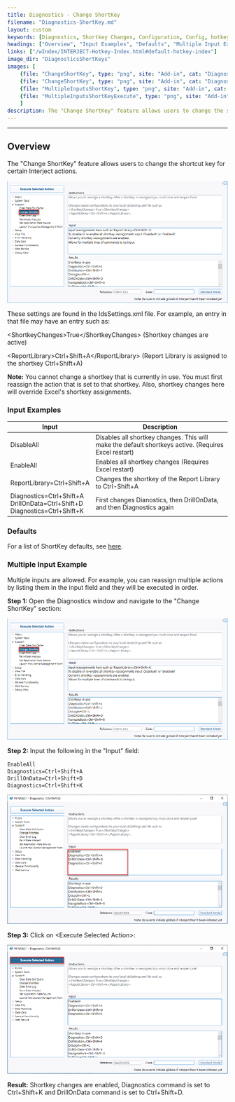 ```yaml
---
title: Diagnostics - Change ShortKey
filename: "Diagnostics-ShortKey.md"
layout: custom
keywords: [Diagnostics, Shortkey Changes, Configuration, Config, hotkey, keystrokes, shortcut, keyboard]
headings: ["Overview", "Input Examples", "Defaults", "Multiple Input Example"]
links: ["/wIndex/INTERJECT-Hotkey-Index.html#default-hotkey-index"]
image_dir: "DiagnosticsShortKeys"
images: [
    {file: "ChangeShortKey", type: "png", site: "Add-in", cat: "Diagnostics", sub: "Change ShortKey", report: "", ribbon: "", config: ""}, 
    {file: "ChangeShortKey", type: "png", site: "Add-in", cat: "Diagnostics", sub: "Change ShortKey", report: "", ribbon: "", config: ""}, 
    {file: "MultipleInputsShortKey", type: "png", site: "Add-in", cat: "Diagnostics", sub: "Change ShortKey", report: "", ribbon: "", config: ""}, 
    {file: "MultipleInputsShortKeyExecute", type: "png", site: "Add-in", cat: "Diagnostics", sub: "Change ShortKey", report: "", ribbon: "", config: ""}
    ]
description: The "Change ShortKey" feature allows users to change the shortcut key for certain Interject actions.
---
```

* * *

## Overview

The "Change ShortKey" feature allows users to change the shortcut key for certain Interject actions.

![](/images/DiagnosticsShortKeys/ChangeShortKey.png)
<br>

These settings are found in the IdsSettings.xml file. For example, an entry in that file may have an entry such as:

\<ShortkeyChanges\>True\</ShortkeyChanges\> (Shortkey changes are active)

\<ReportLibrary\>Ctrl+Shift+A\</ReportLibrary\> (Report Library is assigned to the shortkey Ctrl+Shift+A)

**Note:** You cannot change a shortkey that is currently in use. You must first reassign the action that is set to that shortkey. Also, shortkey changes here will override Excel's shortkey assignments.

### Input Examples

| Input | Description |
|----|----|
| DisableAll | Disables all shortkey changes. This will make the default shortkeys active. (Requires Excel restart) |
| EnableAll | Enables all shortkey changes (Requires Excel restart) |
| ReportLibrary=Ctrl+Shift+A | Changes the shortkey of the Report Library to Ctrl-Shift+A |
| Diagnostics=Ctrl+Shift+A<br>DrillOnData=Ctrl+Shift+D<br>Diagnostics=Ctrl+Shift+K | First changes Dianostics, then DrillOnData, and then Diagnostics again |

### Defaults

For a list of ShortKey defaults, see [here](/wIndex/INTERJECT-Hotkey-Index.html#default-hotkey-index).

### Multiple Input Example

Multiple inputs are allowed. For example, you can reassign multiple actions by listing them in the input field and they will be executed in order.

**Step 1:** Open the Diagnostics window and navigate to the "Change ShortKey" section:

![](/images/DiagnosticsShortKeys/ChangeShortKey.png)
<br>

**Step 2:** Input the following in the "Input" field:

```
EnableAll
Diagnostics=Ctrl+Shift+A
DrillOnData=Ctrl+Shift+D
Diagnostics=Ctrl+Shift+K
```

![](/images/DiagnosticsShortKeys/MultipleInputsShortKey.png)
<br>

**Step 3:** Click on &lt;Execute Selected Action&gt;:

![](/images/DiagnosticsShortKeys/MultipleInputsShortKeyExecute.png)
<br>

**Result:** Shortkey changes are enabled, Diagnostics command is set to Ctrl+Shift+K and DrillOnData command is set to Ctrl+Shift+D.
